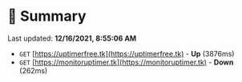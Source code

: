 # 📖 Summary
Last updated: **12/16/2021, 8:55:06 AM**

- `GET` [https://uptimerfree.tk](https://uptimerfree.tk) - **Up** (3876ms)
- `GET` [https://monitoruptimer.tk](https://monitoruptimer.tk) - **Down** (262ms)
